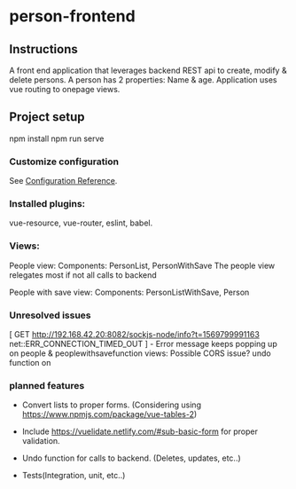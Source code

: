 # person-frontend

## Instructions
A front end application that leverages backend REST api to create, modify & delete persons.
A person has 2 properties: Name & age.
Application uses vue routing to onepage views.

## Project setup
npm install
npm run serve

### Customize configuration
See [Configuration Reference](https://cli.vuejs.org/config/).

### Installed plugins:
vue-resource, vue-router, eslint, babel.

### Views:
People view:
Components: PersonList, PersonWithSave
The people view relegates most if not all calls to backend 

People with save view:
Components: PersonListWithSave, Person

### Unresolved issues
[ GET http://192.168.42.20:8082/sockjs-node/info?t=1569799991163 net::ERR_CONNECTION_TIMED_OUT ] - Error message keeps popping up on
people & peoplewithsavefunction views: Possible CORS issue?
undo function on 

### planned features
* Convert lists to proper forms. (Considering using https://www.npmjs.com/package/vue-tables-2)

* Include https://vuelidate.netlify.com/#sub-basic-form for proper validation.

* Undo function for calls to backend. (Deletes, updates, etc..)

* Tests(Integration, unit, etc..)
